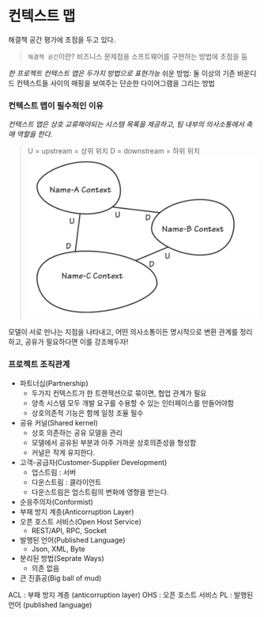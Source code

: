 # 컨텍스트 맵
해결책 공간 평가에 초점을 두고 있다. 
> `해결책 공간`이란?  비즈니스 문제점을 소프트웨어를 구현하는 방법에 초점을 둠 

*한 프로젝트 컨텍스트 맵은 두가지 방법으로 표현가능* 
쉬운 방법: 둘 이상의 기존 바운디드 컨텍스트들 사이의 매핑을 보여주는 단순한 다이어그램을 그리는 방법

### 컨텍스트 맵이 필수적인 이유 
_컨텍스트 맵은 상호 교류해야되는 시스템 목록을 제공하고, 팀 내부의 의사소통에서 촉매 역할을 한다._ 
> U = upstream = 상위 위치
> D = downstream = 하위 위치 
![ddd-5](/images/2019/12/ddd-5.png)

모델이 서로 만나는 지점을 나타내고, 어떤 의사소통이든 명시적으로 변환 관계를 정리하고, 공유가 필요하다면 이를 강조해두자!

### 프로젝트 조직관계
* 파트너십(Partnership) 
	*  두가지 컨텍스트가 한 트랜잭션으로 묶이면, 협업 관계가 필요 
	* 양측 시스템 모두 개발 요구를 수용할 수 있는 인터페이스를 만들어야함 
	* 상호의존적 기능은 함께 일정 조율 필수 
* 공유 커널(Shared kernel) 
	* 상호 의존하는 공유 모델을 관리 
	* 모델에서 공유된 부분과 아주 가까운 상호의존성을 형성함
	* 커널은 작게 유지한다.
* 고객-공급자(Customer-Supplier Development) 
	* 업스트림 : 서버 
	* 다운스트림 : 클라이언트 
	* 다운스트림은 업스트림의 변화에 영향을 받는다. 
* 순응주의자(Conformist) 
* 부패 방지 계층(Anticorruption Layer) 
* 오픈 호스트 서비스(Open Host Service) 
	* REST/API, RPC, Socket
* 발행된 언어(Published Language) 
	* Json, XML, Byte
* 분리된 방법(Seprate Ways) 
	* 의존 없음
* 큰 진흙공(Big ball of mud) 

ACL : 부패 방지 계층 (anticorruption layer)
OHS : 오픈 호스트 서비스
PL : 발행된 언어 (published language)

